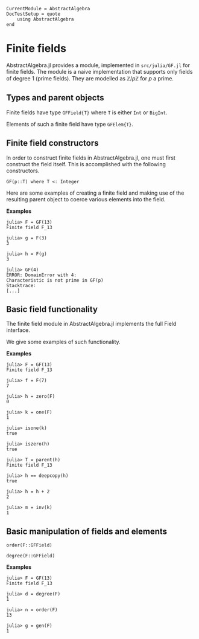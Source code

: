 ```@meta
CurrentModule = AbstractAlgebra
DocTestSetup = quote
    using AbstractAlgebra
end
```

# Finite fields

AbstractAlgebra.jl provides a module, implemented in `src/julia/GF.jl` for
finite fields. The module is a naive implementation that supports only fields of degree
$1$ (prime fields). They are modelled as $\mathbb{Z}/p\mathbb{Z}$ for $p$ a prime.

## Types and parent objects

Finite fields have type `GFField{T}` where `T` is either `Int` or `BigInt`.

Elements of such a finite field have type `GFElem{T}`.

## Finite field constructors

In order to construct finite fields in AbstractAlgebra.jl, one must first construct the
field itself. This is accomplished with the following constructors.

```@docs
GF(p::T) where T <: Integer
```

Here are some examples of creating a finite field and making use of the resulting
parent object to coerce various elements into the field.

**Examples**

```jldoctest
julia> F = GF(13)
Finite field F_13

julia> g = F(3)
3

julia> h = F(g)
3

julia> GF(4)
ERROR: DomainError with 4:
Characteristic is not prime in GF(p)
Stacktrace:
[...]
```

## Basic field functionality

The finite field module in AbstractAlgebra.jl implements the full Field interface.

We give some examples of such functionality.

**Examples**

```jldoctest
julia> F = GF(13)
Finite field F_13

julia> f = F(7)
7

julia> h = zero(F)
0

julia> k = one(F)
1

julia> isone(k)
true

julia> iszero(h)
true

julia> T = parent(h)
Finite field F_13

julia> h == deepcopy(h)
true

julia> h = h + 2
2

julia> m = inv(k)
1

```

## Basic manipulation of fields and elements

```@docs
order(F::GFField)
```

```@docs
degree(F::GFField)
```

**Examples**

```jldoctest
julia> F = GF(13)
Finite field F_13

julia> d = degree(F)
1

julia> n = order(F)
13

julia> g = gen(F)
1

```
